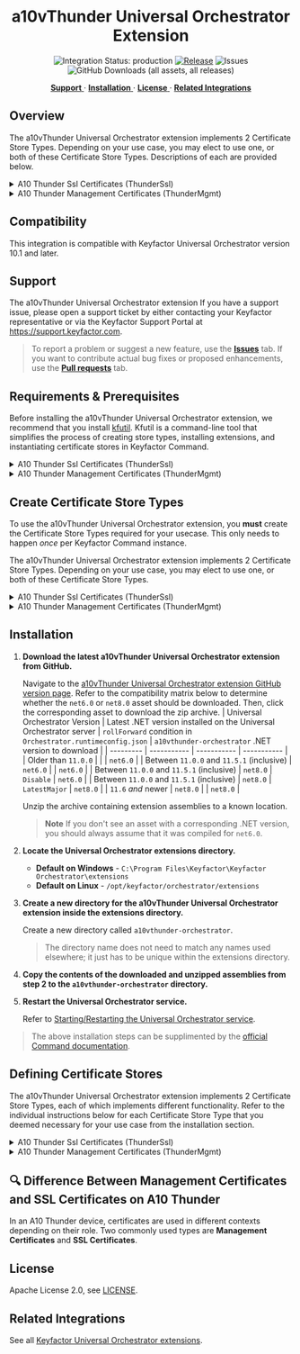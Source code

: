 <h1 align="center" style="border-bottom: none">
    a10vThunder Universal Orchestrator Extension
</h1>

<p align="center">
  <!-- Badges -->
<img src="https://img.shields.io/badge/integration_status-production-3D1973?style=flat-square" alt="Integration Status: production" />
<a href="https://github.com/Keyfactor/a10vthunder-orchestrator/releases"><img src="https://img.shields.io/github/v/release/Keyfactor/a10vthunder-orchestrator?style=flat-square" alt="Release" /></a>
<img src="https://img.shields.io/github/issues/Keyfactor/a10vthunder-orchestrator?style=flat-square" alt="Issues" />
<img src="https://img.shields.io/github/downloads/Keyfactor/a10vthunder-orchestrator/total?style=flat-square&label=downloads&color=28B905" alt="GitHub Downloads (all assets, all releases)" />
</p>

<p align="center">
  <!-- TOC -->
  <a href="#support">
    <b>Support</b>
  </a>
  ·
  <a href="#installation">
    <b>Installation</b>
  </a>
  ·
  <a href="#license">
    <b>License</b>
  </a>
  ·
  <a href="https://github.com/orgs/Keyfactor/repositories?q=orchestrator">
    <b>Related Integrations</b>
  </a>
</p>

## Overview



The a10vThunder Universal Orchestrator extension implements 2 Certificate Store Types. Depending on your use case, you may elect to use one, or both of these Certificate Store Types. Descriptions of each are provided below.

<details><summary>A10 Thunder Ssl Certificates (ThunderSsl)</summary>


### ThunderSsl

#### 🔒 SSL Certificates

**Purpose:**  
Used for securing traffic that passes through the device (i.e., traffic handled by SLB/ADC features).

**Usage Context:**  
- SSL Offloading
- SSL Intercept (Decryption/Encryption)
- Reverse proxy configurations

**Configured In:**  
- **GUI:** `ADC → Ssl Management


**Example:**  
If the A10 is acting as an SSL offloader for a backend web server, the **SSL Certificate** is used to terminate client HTTPS sessions.
</details>

<details><summary>A10 Thunder Management Certificates (ThunderMgmt)</summary>


### ThunderMgmt

#### 🔐 Management Certificates

**Purpose:**  
Used to secure HTTPS access to the A10 management interface (GUI/API).

**Usage Context:**  
- AXAPI (API access over HTTPS)
- Web GUI login
- Any administrative HTTPS session

**Configured In:**  
- **GUI:** `System → Settings → Certificate`

**Example:**  
When a user logs into the GUI via `https://<device_ip>`, the certificate presented is the **Management Certificate**.
</details>


## Compatibility

This integration is compatible with Keyfactor Universal Orchestrator version 10.1 and later.

## Support
The a10vThunder Universal Orchestrator extension If you have a support issue, please open a support ticket by either contacting your Keyfactor representative or via the Keyfactor Support Portal at https://support.keyfactor.com. 
 
> To report a problem or suggest a new feature, use the **[Issues](../../issues)** tab. If you want to contribute actual bug fixes or proposed enhancements, use the **[Pull requests](../../pulls)** tab.

## Requirements & Prerequisites

Before installing the a10vThunder Universal Orchestrator extension, we recommend that you install [kfutil](https://github.com/Keyfactor/kfutil). Kfutil is a command-line tool that simplifies the process of creating store types, installing extensions, and instantiating certificate stores in Keyfactor Command.


<details><summary>A10 Thunder Ssl Certificates (ThunderSsl)</summary>

### A10 Thunder Ssl Certificates Requirements

#### Creating a User for API Access on A10 vThunder

This guide explains how to create a user on A10 vThunder for API (AXAPI) access with appropriate privileges.

##### Step-by-Step Instructions

1. **Enter configuration mode:**
   ```bash
   configure terminal
   ```

2. **Create the user and set a password:**
   ```bash
   admin apiuser password yourStrongPassword
   ```

   Replace `apiuser` with the desired username, and `yourStrongPassword` with a secure password.

3. **Assign necessary privileges:**
   ```bash
   privilege read
   privilege write
   privilege partition-enable-disable
   privilege partition-read
   privilege partition-write
   ```

   These privileges grant the user:
   - Global read and write access
   - Per-partition read and write access
   - Permission to enable or disable partitions

4. **(Optional) Enable external health monitor privilege (if needed):**
   ```bash
   privilege hm
   ```

5. **Exit user configuration:**
   ```bash
   exit
   ```

##### Notes

- This user will now be able to authenticate and perform actions via A10's AXAPI (v2/v3) interface.
- Role-Based Access (RBA) and partition assignment can further fine-tune access control.

##### Example Login via AXAPI

Example using `curl` for AXAPI v3 login:
```bash
curl -X POST https://<vThunder-IP>/axapi/v3/auth \
  -d '{"credentials":{"username":"apiuser","password":"yourStrongPassword"}}' \
  -H "Content-Type: application/json"
```
</details>



<details><summary>A10 Thunder Management Certificates (ThunderMgmt)</summary>

### A10 Thunder Management Certificates Requirements

#### A10 Certificate Management Orchestrator Extension

This orchestrator extension automates the process of uploading, inventorying, and deploying SSL certificates from a Linux SCP server to an A10 vThunder device. Due to A10 API limitations, certificates must be pulled from the SCP server directly by the A10 device itself.

---

##### 📌 How It Works

1. **The orchestrator** connects to a Linux server via SCP to inventory available certificates.
2. It stores relevant metadata and pushes new certificates and keys to the SCP server.
3. It then instructs the **A10 device** to retrieve the certificate and private key from the Linux server using API calls.
4. The A10 device loads the certificate and key directly from the SCP server for use on its **management interface**.

---

##### 📡 API Call Example (From A10 Device)

```http
POST /axapi/v3/web-service/secure/certificate
```

**Payload:**
```json
{
  "certificate": {
    "load": 1,
    "file-url": "scp://ec2-user:dda@172.31.93.107:/home/ec2-user/26125.crt"
  }
}
```

> A similar call is made for loading the private key onto the A10 device using a separate AXAPI endpoint.

- The A10 device **must have access** to the SCP server via the specified IP (`A10ToScpServerIp`).
- Ensure the certificate and key file paths are correct and accessible to the SCP user.

---

##### 🔐 Linux Server Requirements

###### User Access
- The SCP user (`ScpUserName`, e.g., `ec2-user`) must:
  - Have SSH/SCP access.
  - Authenticate with a password.
  - Have **read and write** permissions in the SCP location.

> New certificates and **private keys** are generated by Keyfactor and uploaded to this location by the orchestrator. Therefore, write access is essential.

###### SCP Directory Permissions
- Ensure the directory (e.g., `/home/ec2-user/`) is:
  - Writable by the orchestrator (to upload new certs/keys).
  - Readable by both the orchestrator and the A10 device (via SCP).

---

##### 🔄 Alternate Design Consideration

It may be possible to use the A10 device itself as the SCP target location if it supports read/write SCP operations **outside the CLI context**. However, A10 devices typically restrict file access through CLI or API mechanisms only, and not through standard SCP server operations. This limitation is why a separate Linux SCP server is currently required.

---

##### 🔓 Network and Port Requirements

| Source             | Destination         | Port | Protocol | Purpose                       |
|--------------------|---------------------|------|----------|-------------------------------|
| Orchestrator       | Linux SCP Server    | 22   | TCP      | Inventory and upload via SCP  |
| A10 Device         | Linux SCP Server    | 22   | TCP      | Cert and key retrieval via SCP|
| Orchestrator/Admin | A10 Device (API)    | 443  | HTTPS    | API calls to load certificate |

---

##### ✅ Summary

This extension coordinates certificate and private key delivery by using SCP as a bridge between orchestrator logic and A10's strict API requirements. It ensures secure and automated deployment for the management interface certificates with minimal manual intervention.
</details>





## Create Certificate Store Types

To use the a10vThunder Universal Orchestrator extension, you **must** create the Certificate Store Types required for your usecase. This only needs to happen _once_ per Keyfactor Command instance.

The a10vThunder Universal Orchestrator extension implements 2 Certificate Store Types. Depending on your use case, you may elect to use one, or both of these Certificate Store Types.

<details><summary>A10 Thunder Ssl Certificates (ThunderSsl)</summary>


* **Create ThunderSsl using kfutil**:

    ```shell
    # A10 Thunder Ssl Certificates
    kfutil store-types create ThunderSsl
    ```

* **Create ThunderSsl manually in the Command UI**:
    <details><summary>Create ThunderSsl manually in the Command UI</summary>

    Create a store type called `ThunderSsl` with the attributes in the tables below:

    #### Basic Tab
    | Attribute | Value | Description |
    | --------- | ----- | ----- |
    | Name | A10 Thunder Ssl Certificates | Display name for the store type (may be customized) |
    | Short Name | ThunderSsl | Short display name for the store type |
    | Capability | ThunderSsl | Store type name orchestrator will register with. Check the box to allow entry of value |
    | Supports Add | ✅ Checked | Check the box. Indicates that the Store Type supports Management Add |
    | Supports Remove | ✅ Checked | Check the box. Indicates that the Store Type supports Management Remove |
    | Supports Discovery | 🔲 Unchecked |  Indicates that the Store Type supports Discovery |
    | Supports Reenrollment | ✅ Checked |  Indicates that the Store Type supports Reenrollment |
    | Supports Create | 🔲 Unchecked |  Indicates that the Store Type supports store creation |
    | Needs Server | ✅ Checked | Determines if a target server name is required when creating store |
    | Blueprint Allowed | 🔲 Unchecked | Determines if store type may be included in an Orchestrator blueprint |
    | Uses PowerShell | 🔲 Unchecked | Determines if underlying implementation is PowerShell |
    | Requires Store Password | 🔲 Unchecked | Enables users to optionally specify a store password when defining a Certificate Store. |
    | Supports Entry Password | 🔲 Unchecked | Determines if an individual entry within a store can have a password. |

    The Basic tab should look like this:

    ![ThunderSsl Basic Tab](docsource/images/ThunderSsl-basic-store-type-dialog.png)

    #### Advanced Tab
    | Attribute | Value | Description |
    | --------- | ----- | ----- |
    | Supports Custom Alias | Forbidden | Determines if an individual entry within a store can have a custom Alias. |
    | Private Key Handling | Optional | This determines if Keyfactor can send the private key associated with a certificate to the store. Required because IIS certificates without private keys would be invalid. |
    | PFX Password Style | Default | 'Default' - PFX password is randomly generated, 'Custom' - PFX password may be specified when the enrollment job is created (Requires the Allow Custom Password application setting to be enabled.) |

    The Advanced tab should look like this:

    ![ThunderSsl Advanced Tab](docsource/images/ThunderSsl-advanced-store-type-dialog.png)

    > For Keyfactor **Command versions 24.4 and later**, a Certificate Format dropdown is available with PFX and PEM options. Ensure that **PFX** is selected, as this determines the format of new and renewed certificates sent to the Orchestrator during a Management job. Currently, all Keyfactor-supported Orchestrator extensions support only PFX.

    #### Custom Fields Tab
    Custom fields operate at the certificate store level and are used to control how the orchestrator connects to the remote target server containing the certificate store to be managed. The following custom fields should be added to the store type:

    | Name | Display Name | Description | Type | Default Value/Options | Required |
    | ---- | ------------ | ---- | --------------------- | -------- | ----------- |
    | allowInvalidCert | Allow Invalid Cert on A10 Management API |  | Bool | true | ✅ Checked |

    The Custom Fields tab should look like this:

    ![ThunderSsl Custom Fields Tab](docsource/images/ThunderSsl-custom-fields-store-type-dialog.png)



    </details>
</details>

<details><summary>A10 Thunder Management Certificates (ThunderMgmt)</summary>


* **Create ThunderMgmt using kfutil**:

    ```shell
    # A10 Thunder Management Certificates
    kfutil store-types create ThunderMgmt
    ```

* **Create ThunderMgmt manually in the Command UI**:
    <details><summary>Create ThunderMgmt manually in the Command UI</summary>

    Create a store type called `ThunderMgmt` with the attributes in the tables below:

    #### Basic Tab
    | Attribute | Value | Description |
    | --------- | ----- | ----- |
    | Name | A10 Thunder Management Certificates | Display name for the store type (may be customized) |
    | Short Name | ThunderMgmt | Short display name for the store type |
    | Capability | ThunderMgmt | Store type name orchestrator will register with. Check the box to allow entry of value |
    | Supports Add | ✅ Checked | Check the box. Indicates that the Store Type supports Management Add |
    | Supports Remove | ✅ Checked | Check the box. Indicates that the Store Type supports Management Remove |
    | Supports Discovery | 🔲 Unchecked |  Indicates that the Store Type supports Discovery |
    | Supports Reenrollment | ✅ Checked |  Indicates that the Store Type supports Reenrollment |
    | Supports Create | 🔲 Unchecked |  Indicates that the Store Type supports store creation |
    | Needs Server | ✅ Checked | Determines if a target server name is required when creating store |
    | Blueprint Allowed | 🔲 Unchecked | Determines if store type may be included in an Orchestrator blueprint |
    | Uses PowerShell | 🔲 Unchecked | Determines if underlying implementation is PowerShell |
    | Requires Store Password | 🔲 Unchecked | Enables users to optionally specify a store password when defining a Certificate Store. |
    | Supports Entry Password | 🔲 Unchecked | Determines if an individual entry within a store can have a password. |

    The Basic tab should look like this:

    ![ThunderMgmt Basic Tab](docsource/images/ThunderMgmt-basic-store-type-dialog.png)

    #### Advanced Tab
    | Attribute | Value | Description |
    | --------- | ----- | ----- |
    | Supports Custom Alias | Forbidden | Determines if an individual entry within a store can have a custom Alias. |
    | Private Key Handling | Required | This determines if Keyfactor can send the private key associated with a certificate to the store. Required because IIS certificates without private keys would be invalid. |
    | PFX Password Style | Default | 'Default' - PFX password is randomly generated, 'Custom' - PFX password may be specified when the enrollment job is created (Requires the Allow Custom Password application setting to be enabled.) |

    The Advanced tab should look like this:

    ![ThunderMgmt Advanced Tab](docsource/images/ThunderMgmt-advanced-store-type-dialog.png)

    > For Keyfactor **Command versions 24.4 and later**, a Certificate Format dropdown is available with PFX and PEM options. Ensure that **PFX** is selected, as this determines the format of new and renewed certificates sent to the Orchestrator during a Management job. Currently, all Keyfactor-supported Orchestrator extensions support only PFX.

    #### Custom Fields Tab
    Custom fields operate at the certificate store level and are used to control how the orchestrator connects to the remote target server containing the certificate store to be managed. The following custom fields should be added to the store type:

    | Name | Display Name | Description | Type | Default Value/Options | Required |
    | ---- | ------------ | ---- | --------------------- | -------- | ----------- |
    | OrchToScpServerIp | Orch To Scp Server Ip |  | String |  | ✅ Checked |
    | ScpPort | Port Used For Scp |  | String |  | ✅ Checked |
    | ScpUserName | UserName Used For Scp |  | Secret |  | ✅ Checked |
    | ScpPassword | Password Used For Scp |  | Secret |  | ✅ Checked |
    | A10ToScpServerIp | A10 Device To Scp Server Ip |  | String |  | ✅ Checked |
    | allowInvalidCert | Allow Invalid Cert on A10 Management API |  | Bool | true | ✅ Checked |

    The Custom Fields tab should look like this:

    ![ThunderMgmt Custom Fields Tab](docsource/images/ThunderMgmt-custom-fields-store-type-dialog.png)



    </details>
</details>


## Installation

1. **Download the latest a10vThunder Universal Orchestrator extension from GitHub.** 

    Navigate to the [a10vThunder Universal Orchestrator extension GitHub version page](https://github.com/Keyfactor/a10vthunder-orchestrator/releases/latest). Refer to the compatibility matrix below to determine whether the `net6.0` or `net8.0` asset should be downloaded. Then, click the corresponding asset to download the zip archive.
    | Universal Orchestrator Version | Latest .NET version installed on the Universal Orchestrator server | `rollForward` condition in `Orchestrator.runtimeconfig.json` | `a10vthunder-orchestrator` .NET version to download |
    | --------- | ----------- | ----------- | ----------- |
    | Older than `11.0.0` | | | `net6.0` |
    | Between `11.0.0` and `11.5.1` (inclusive) | `net6.0` | | `net6.0` | 
    | Between `11.0.0` and `11.5.1` (inclusive) | `net8.0` | `Disable` | `net6.0` | 
    | Between `11.0.0` and `11.5.1` (inclusive) | `net8.0` | `LatestMajor` | `net8.0` | 
    | `11.6` _and_ newer | `net8.0` | | `net8.0` |

    Unzip the archive containing extension assemblies to a known location.

    > **Note** If you don't see an asset with a corresponding .NET version, you should always assume that it was compiled for `net6.0`.

2. **Locate the Universal Orchestrator extensions directory.**

    * **Default on Windows** - `C:\Program Files\Keyfactor\Keyfactor Orchestrator\extensions`
    * **Default on Linux** - `/opt/keyfactor/orchestrator/extensions`
    
3. **Create a new directory for the a10vThunder Universal Orchestrator extension inside the extensions directory.**
        
    Create a new directory called `a10vthunder-orchestrator`.
    > The directory name does not need to match any names used elsewhere; it just has to be unique within the extensions directory.

4. **Copy the contents of the downloaded and unzipped assemblies from __step 2__ to the `a10vthunder-orchestrator` directory.**

5. **Restart the Universal Orchestrator service.**

    Refer to [Starting/Restarting the Universal Orchestrator service](https://software.keyfactor.com/Core-OnPrem/Current/Content/InstallingAgents/NetCoreOrchestrator/StarttheService.htm).



> The above installation steps can be supplimented by the [official Command documentation](https://software.keyfactor.com/Core-OnPrem/Current/Content/InstallingAgents/NetCoreOrchestrator/CustomExtensions.htm?Highlight=extensions).



## Defining Certificate Stores

The a10vThunder Universal Orchestrator extension implements 2 Certificate Store Types, each of which implements different functionality. Refer to the individual instructions below for each Certificate Store Type that you deemed necessary for your use case from the installation section.

<details><summary>A10 Thunder Ssl Certificates (ThunderSsl)</summary>

### ⚙️ Configuration Fields

| Name              | Display Name                  | Description                                                  | Type   | Required |
|-------------------|-------------------------------|--------------------------------------------------------------|--------|----------|
| allowInvalidCert  | Allow Invalid Cert on A10 API | If true, allows self-signed/untrusted certs for A10 API access | Bool   | ✅ (default: true) |



> The content in this section can be supplimented by the [official Command documentation](https://software.keyfactor.com/Core-OnPrem/Current/Content/ReferenceGuide/Certificate%20Stores.htm?Highlight=certificate%20store).


</details>

<details><summary>A10 Thunder Management Certificates (ThunderMgmt)</summary>

### ⚙️ Configuration Fields

| Name              | Display Name                  | Description                                                  | Type   | Required |
|-------------------|-------------------------------|--------------------------------------------------------------|--------|----------|
| OrchToScpServerIp | Orch To Scp Server IP         | IP from the orchestrator to the SCP Linux server             | String | ✅        |
| ScpPort           | Port Used For SCP             | Port used to connect to the SCP server                       | String | ✅        |
| ScpUserName       | Username Used For SCP         | Username for SCP access on the Linux server                  | Secret | ✅        |
| ScpPassword       | Password Used For SCP         | Password for SCP access on the Linux server                  | Secret | ✅        |
| A10ToScpServerIp  | A10 Device To SCP Server IP   | IP used by the A10 device to reach the SCP server (can be private) | String | ✅   |
| allowInvalidCert  | Allow Invalid Cert on A10 API | If true, allows self-signed/untrusted certs for A10 API access | Bool   | ✅ (default: true) |



> The content in this section can be supplimented by the [official Command documentation](https://software.keyfactor.com/Core-OnPrem/Current/Content/ReferenceGuide/Certificate%20Stores.htm?Highlight=certificate%20store).


</details>



## 🔍 Difference Between Management Certificates and SSL Certificates on A10 Thunder

In an A10 Thunder device, certificates are used in different contexts depending on their role. Two commonly used types are **Management Certificates** and **SSL Certificates**.


## License

Apache License 2.0, see [LICENSE](LICENSE).

## Related Integrations

See all [Keyfactor Universal Orchestrator extensions](https://github.com/orgs/Keyfactor/repositories?q=orchestrator).